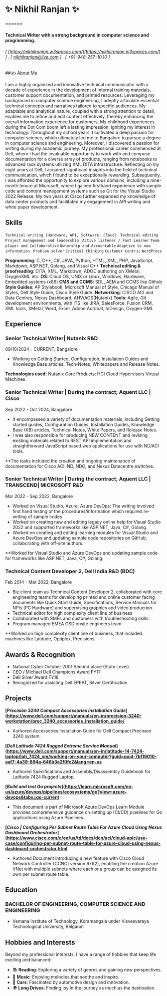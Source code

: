 # ✨ Nikhil Ranjan ✨
======

#### Technical Writer with a strong background in computer science and programming. 
###### [ [https://nikhilranjan.w3spaces.com/](https://nikhilranjan.w3spaces.com/) ] . [ nikhilranjan@live.com ] . [ +91-948-257-10.10 ]

##✍️ About Me

I am a highly organized and innovative technical communicator with a decade of experience in the development of internal training materials, customer support documentation, and printed resources. Leveraging my background in computer science engineering, I adeptly articulate essential technical concepts and narratives tailored to specific audiences. My adaptable and analytical nature, coupled with a strong attention to detail, enables me to refine and edit content effectively, thereby enhancing the overall information experience for customers. My childhood experiences during the Dot Com boom left a lasting impression, igniting my interest in technology. Throughout my school years, I cultivated a deep passion for computer science, which ultimately led me to Bangalore to pursue a degree in computer science and engineering. Moreover, I discovered a passion for writing during my academic journey. My professional career commenced at Dell, where I had the invaluable opportunity to work with and compose documentation for a diverse array of products, ranging from notebooks to advanced rack systems utilizing XML DITA infrastructure. Reflecting on my eight years at Dell, I acquired significant insights into the field of technical communication, which I found to be exceptionally rewarding. Subsequently, I was afforded the opportunity to explore various domains, including a nine-month tenure at Microsoft, where I gained firsthand experience with sample code and content management systems such as Git for the Visual Studio 2022 Release. My two years at Cisco further expanded my knowledge of data center products and facilitated my engagement in API writing and white paper development.

## Skills

```Technical writing (Hardware, API, Software, Cloud)```
``` Technical editing```
```Project management and leadership```
``` Active listener / Fast Learner```
```Team player and Collaborative```
```Ownership and Accountable```
```Adaptive to new information```
``` Problem solver```
```Critical thinking```
```Customer Centric```
```WordPress```

**Programming**: C, C++, C#, JAVA, Python, HTML, XML, PHP, JavaScript, Markdown, ASP.NET, Golang, and Visual C++
**Technical editing & proofreading**: DITA, XML, Markdown, ADOC authoring on XMetal, OxygenXML etc.
**OS**: Cloud OS, UNIX or Linux, Windows, Hardware, Embedded systems (x86)
**CMS and CCMS**: SDL, AEM and CCMS like Github
**Style Guides**: AP Stylebook, Microsoft Manual of Style, Chicago Manual of Styles, Dell Style Guide, Cisco Style Guide.
**Networking**: CISCO ACI and Data Centres, Nexus Dashboard, AHV/AOS(Nutanix)
**Tools**: Agile, Git development environments, with ITS like JIRA, SalesForce, Fusion CRM, XML tools, XMetal, Word, Excel, Adobe Acrobat, InDesign, Oxygen-XML


## Experience

### Senior Technical Writer| Nutanix R&D

09/10/2024 - CURRENT, Bangalore

- Working on Getting Started, Configuration, Installation Guides and Knowledge Base articles, Tech-Notes, Whitepapers and Release Notes.


**Technologies used:** Nutanix Core Products: HCI Cloud Hypervisors Virtual Machines

### Senior Technical Writer | During the contract; Aquent LLC | Cisco

Sep 2022 - Oct 2024, Bangalore

- It encompassed a variety of documentation materials, including Getting started guides, Configuration Guides, Installation Guides, Knowledge Base (KB) articles, Technical Notes, White Papers, and Release Notes.
- I was also responsible for producing NEW CONTENT and revising existing materials related to REST API implementation and straightforward JavaScript based web applications for use with ND/ACI tools.

**The tasks included the creation and ongoing maintenance of documentation for Cisco ACI, ND, NDO, and Nexus Datacentre switches.

### Senior Technical Writer | During the contract; Aquent LLC | TRANSCEND| MICROSOFT R&D

Mar 2022 - Sep 2022, Bangalore

- Worked on Visual Studio, Azure, Azure DevOps: The writing involved first hand testing of the procedures/information which required re-writing of sample codes
- Worked on creating new and editing legacy online help for Visual Studio 2022 and supported frameworks like ASP.NET, Java, C#, Golang.
- Worked on creating and editing learning modules for Visual Studio and Azure DevOps and updating sample code repositories on GitHub, collaborating with off-site authors.

**Worked for Visual Studio and Azure DevOps and updating sample code for frameworks like ASP.NET, Java, C#, Golang.

### Technical Content Developer 2, Dell India R&D (BDC)

Feb 2014 - Mar 2022, Bangalore

- Biz client team as Technical Content Developer 2, collaborated with core engineering teams for developing printed and online customer facing documents like Quick Start Guide, Specifications, Service Manuals for NPIs (PC Hardware) and supervising graphics and video production.
- Technical editor for high complexity client line of business
- Collaborated with SMEs and customers with troubleshooting skills.
- Program managed EMEA GSD onsite engineers team.

**Worked on high complexity client line of business, that included machines like Latitude, Optiplex, Precisions.

## Awards & Recognition

- National Cyber October 2001 Second place (State Level)
- CEO / Michael Dell Champions Award FY17
- Dell Silver Award FY18
- Recognized for assisting Dell EPEAT, Silver Certification

## Projects

**[*Precision 3240 Compact Accessories Installation Guide*](https://www.dell.com/support/manuals/en-in/precision-3240-workstation/prec_3240_accessories_installation_guide/**

- Authored Accessories Installation Guide for Dell Compact Precision 3240 system.

**[*Dell Latitude 7424 Rugged Extreme Service Manual*](https://www.dell.com/support/manuals/en-in/latitude-14-7424-laptop/lati_7424_sm/working-on-your-computer?guid=guid-7bf19010-aaf7-4a39-894a-646b3e2f0fc2&lang=en-us**

- Authored Specifications and Assembly/Disassembly Guidebook for Latitude 7424 Rugged Laptop.

**[*Build and test Go projects*](https://learn.microsoft.com/en-us/azure/devops/pipelines/ecosystems/go?view=azure-devops&tabs=go-current**

- This document is part of Microsoft Azure DevOps Learn Module provides comprehensive guidance on setting up (CI/CD) pipelines for Go applications using Azure Pipelines.

**[*Cisco | Configuring Per Subnet Route Table For Azure Cloud Using Nexus Dashboard Orchestrator*](https://www.cisco.com/c/en/us/td/docs/dcn/aci/cloud-apic/use-case/configuring-per-subnet-route-table-for-azure-cloud-using-nexus-dashboard-orchestrator.html**

- Authored Document introducing a new feature with Cisco Cloud Network Controller (CCNC) version 6.0(2), enabling the creation Azure VNet with multiple subnets where each or a group can be assigned its own per subnet route table.


## Education

### BACHELOR OF ENGINEERING, COMPUTER SCIENCE AND ENGINEERING

- Vemana Institute of Technology, Koramangala under Visvesvaraya Technological 
University, Belgaum

## Hobbies and Interests

Beyond my professional interests, I have a range of hobbies that keep life exciting and balanced:
- 📚 **Reading**: Exploring a variety of genres and gaining new perspectives.  
- 🎵 **Music**: Enjoying melodies that soothe and inspire.  
- 🚗 **Cars**: Fascinated by automotive design and innovation.  
- 🌍 **Long Drives**: Finding joy in the journey as much as the destination.  
